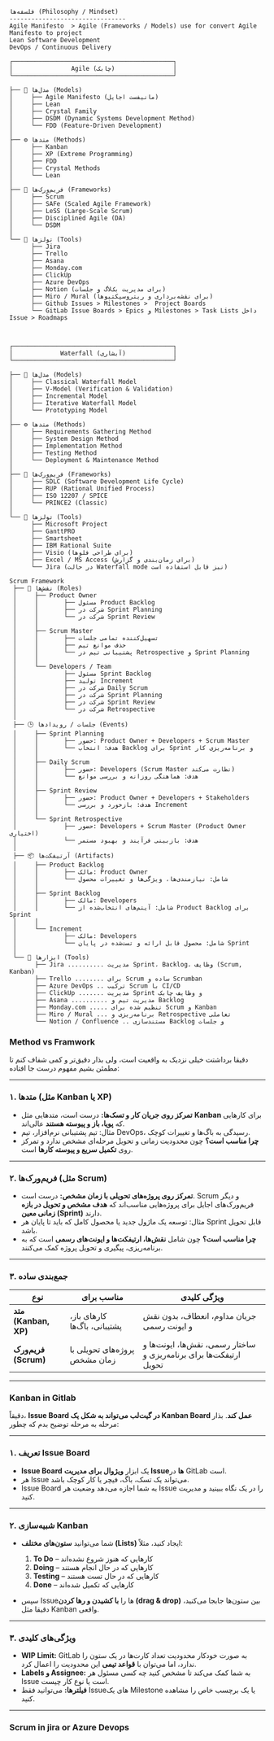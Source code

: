 
```
فلسفه‌ها (Philosophy / Mindset)
--------------------------------
Agile Manifesto  > Agile (Frameworks / Models) use for convert Agile Manifesto to project
Lean Software Development
DevOps / Continuous Delivery
```

```
┌────────────────────────────────────────────┐
│                Agile (چابک)                │
└────────────────────────────────────────────┘

├── 🧭 مدل‌ها (Models)
│     ├── Agile Manifesto (مانیفست اجایل)
│     ├── Lean
│     ├── Crystal Family
│     ├── DSDM (Dynamic Systems Development Method)
│     └── FDD (Feature-Driven Development)
│
├── ⚙️ متدها (Methods)
│     ├── Kanban
│     ├── XP (Extreme Programming)
│     ├── FDD
│     ├── Crystal Methods
│     └── Lean
│
├── 🧩 فریم‌ورک‌ها (Frameworks)
│     ├── Scrum
│     ├── SAFe (Scaled Agile Framework)
│     ├── LeSS (Large-Scale Scrum)
│     ├── Disciplined Agile (DA)
│     └── DSDM
│
└── 🧰 تولزها (Tools)
      ├── Jira
      ├── Trello
      ├── Asana
      ├── Monday.com
      ├── ClickUp
      ├── Azure DevOps
      ├── Notion (برای مدیریت بک‌لاگ و جلسات)
      ├── Miro / Mural (برای نقشه‌برداری و ریتروسپکتیوها)
      ├── Github Issues > Milestones >  Project Boards
      └── GitLab Issue Boards > Epics و Milestones > Task Lists داخل Issue > Roadmaps
       


┌────────────────────────────────────────────┐
│             Waterfall (آبشاری)             │
└────────────────────────────────────────────┘

├── 🧭 مدل‌ها (Models)
│     ├── Classical Waterfall Model
│     ├── V-Model (Verification & Validation)
│     ├── Incremental Model
│     ├── Iterative Waterfall Model
│     └── Prototyping Model
│
├── ⚙️ متدها (Methods)
│     ├── Requirements Gathering Method
│     ├── System Design Method
│     ├── Implementation Method
│     ├── Testing Method
│     └── Deployment & Maintenance Method
│
├── 🧩 فریم‌ورک‌ها (Frameworks)
│     ├── SDLC (Software Development Life Cycle)
│     ├── RUP (Rational Unified Process)
│     ├── ISO 12207 / SPICE
│     └── PRINCE2 (Classic)
│
└── 🧰 تولزها (Tools)
      ├── Microsoft Project
      ├── GanttPRO
      ├── Smartsheet
      ├── IBM Rational Suite
      ├── Visio (برای طراحی فلوها)
      ├── Excel / MS Access (برای زمان‌بندی و گزارش)
      └── Jira (در حالت Waterfall mode نیز قابل استفاده است)

```

```
Scrum Framework
 ├── 👥 نقش‌ها (Roles)
 │     ├── Product Owner
 │     │       ├── مسئول Product Backlog
 │     │       ├── شرکت در Sprint Planning
 │     │       └── شرکت در Sprint Review
 │     │
 │     ├── Scrum Master
 │     │       ├── تسهیل‌کننده تمامی جلسات
 │     │       ├── حذف موانع تیم
 │     │       └── پشتیبانی تیم در Retrospective و Sprint Planning
 │     │
 │     └── Developers / Team
 │             ├── مسئول Sprint Backlog
 │             ├── تولید Increment
 │             ├── شرکت در Daily Scrum
 │             ├── شرکت در Sprint Planning
 │             ├── شرکت در Sprint Review
 │             └── شرکت در Retrospective
 │
 ├── 🕒 جلسات / رویدادها (Events)
 │     ├── Sprint Planning
 │     │       ├── حضور: Product Owner + Developers + Scrum Master
 │     │       └── هدف: انتخاب Backlog برای Sprint و برنامه‌ریزی کار
 │     │
 │     ├── Daily Scrum
 │     │       ├── حضور: Developers (Scrum Master نظارت می‌کند)
 │     │       └── هدف: هماهنگی روزانه و بررسی موانع
 │     │
 │     ├── Sprint Review
 │     │       ├── حضور: Product Owner + Developers + Stakeholders
 │     │       └── هدف: بازخورد و بررسی Increment
 │     │
 │     └── Sprint Retrospective
 │             ├── حضور: Developers + Scrum Master (Product Owner اختیاری)
 │             └── هدف: بازبینی فرآیند و بهبود مستمر
 │
 ├── 📦 آرتیفکت‌ها (Artifacts)
 │     ├── Product Backlog
 │     │       ├── مالک: Product Owner
 │     │       └── شامل: نیازمندی‌ها، ویژگی‌ها و تغییرات محصول
 │     │
 │     ├── Sprint Backlog
 │     │       ├── مالک: Developers
 │     │       └── شامل: آیتم‌های انتخاب‌شده از Product Backlog برای Sprint
 │     │
 │     └── Increment
 │             ├── مالک: Developers
 │             └── شامل: محصول قابل ارائه و تست‌شده در پایان Sprint
 │
 └── 🧰 ابزارها (Tools)
       ├── Jira .......... مدیریت Sprint، Backlog، وظایف (Scrum, Kanban)
       ├── Trello ........ برای Scrum ساده و Scrumban
       ├── Azure DevOps .. ترکیب Scrum با CI/CD
       ├── ClickUp ....... مدیریت Sprint و وظایف چابک
       ├── Asana .......... مدیریت تیم و Backlog
       ├── Monday.com ..... تنظیم شده برای Scrum و Kanban
       ├── Miro / Mural ... برنامه‌ریزی و Retrospective تعاملی
       └── Notion / Confluence .. مستندسازی Backlog و جلسات

```
### Method vs Framwork
دقیقا برداشتت خیلی نزدیک به واقعیت است، ولی بذار دقیق‌تر و کمی شفاف کنم تا مطمئن بشیم مفهوم درست جا افتاده:

---

### ۱. متدها (مثل Kanban یا XP)

* **تمرکز روی جریان کار و تسک‌ها:** درست است، متدهایی مثل **Kanban** برای کارهایی که **پویا، باز و پیوسته هستند** عالی‌اند.
* مثال: تیم پشتیبانی نرم‌افزار، تیم DevOps، رسیدگی به باگ‌ها و تغییرات کوچک.
* **چرا مناسب است؟** چون محدودیت زمانی و تحویل مرحله‌ای مشخص ندارد و تمرکز روی **تکمیل سریع و پیوسته کارها** است.

---

### ۲. فریم‌ورک‌ها (مثل Scrum)

* **تمرکز روی پروژه‌های تحویلی با زمان مشخص:** درست است. Scrum و دیگر فریم‌ورک‌های اجایل برای پروژه‌هایی مناسب‌اند که **هدف مشخص و تحویل در بازه زمانی معین (Sprint)** دارند.
* مثال: توسعه یک ماژول جدید یا محصول کامل که باید تا پایان هر Sprint قابل تحویل باشد.
* **چرا مناسب است؟** چون شامل **نقش‌ها، ارتیفکت‌ها و ایونت‌های رسمی** است که به برنامه‌ریزی، پیگیری و تحویل پروژه کمک می‌کنند.

---

### ۳. جمع‌بندی ساده

| نوع                  | مناسب برای                    | ویژگی کلیدی                                                         |
| -------------------- | ----------------------------- | ------------------------------------------------------------------- |
| **متد (Kanban, XP)** | کارهای باز، پشتیبانی، باگ‌ها  | جریان مداوم، انعطاف، بدون نقش و ایونت رسمی                          |
| **فریم‌ورک (Scrum)** | پروژه‌های تحویلی با زمان مشخص | ساختار رسمی، نقش‌ها، ایونت‌ها و ارتیفکت‌ها برای برنامه‌ریزی و تحویل |

---








### Kanban in Gitlab









دقیقاً، **Issue Board در گیت‌لب می‌تواند به شکل یک Kanban Board عمل کند**. بذار مرحله به مرحله توضیح بدم که چطور:

---

### ۱. تعریف Issue Board

* **Issue Board** یک ابزار **ویژوال برای مدیریت Issue‌ها** در GitLab است.
* هر Issue می‌تواند یک تسک، باگ، فیچر یا کار کوچک باشد.
* Issue Board به شما اجازه می‌دهد وضعیت هر Issue را در یک نگاه ببینید و مدیریت کنید.

---

### ۲. شبیه‌سازی Kanban

* شما می‌توانید **ستون‌های مختلف (Lists)** ایجاد کنید، مثلاً:

  1. **To Do** – کارهایی که هنوز شروع نشده‌اند
  2. **Doing** – کارهایی که در حال انجام هستند
  3. **Testing** – کارهایی که در حال تست هستند
  4. **Done** – کارهایی که تکمیل شده‌اند

* سپس Issue‌ها را **با کشیدن و رها کردن (drag & drop)** بین ستون‌ها جابجا می‌کنید، دقیقا مثل Kanban واقعی.

---

### ۳. ویژگی‌های کلیدی

* **WIP Limit:** GitLab به صورت خودکار محدودیت تعداد کارت‌ها در یک ستون را ندارد، اما می‌توان با **قواعد تیمی** این محدودیت را اعمال کرد.
* **Labels و Assignee:** به شما کمک می‌کند تا مشخص کنید چه کسی مسئول هر Issue است یا نوع کار چیست.
* **فیلترها:** می‌توانید فقط Issueهای یک Milestone یا یک برچسب خاص را مشاهده کنید.

---


### Scrum in jira or Azure Devops
